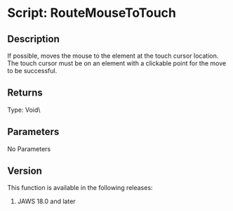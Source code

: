# Script: RouteMouseToTouch

## Description

If possible, moves the mouse to the element at the touch cursor
location. The touch cursor must be on an element with a clickable point
for the move to be successful.

## Returns

Type: Void\

## Parameters

No Parameters

## Version

This function is available in the following releases:

1.  JAWS 18.0 and later
